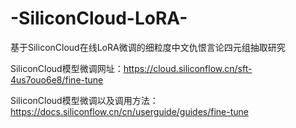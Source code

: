 # -SiliconCloud-LoRA-
基于SiliconCloud在线LoRA微调的细粒度中文仇恨言论四元组抽取研究

SiliconCloud模型微调网址：https://cloud.siliconflow.cn/sft-4us7ouo6e8/fine-tune

SiliconCloud模型微调以及调用方法：https://docs.siliconflow.cn/cn/userguide/guides/fine-tune
